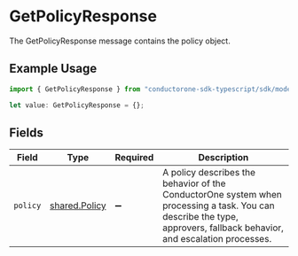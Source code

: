 # GetPolicyResponse

The GetPolicyResponse message contains the policy object.

## Example Usage

```typescript
import { GetPolicyResponse } from "conductorone-sdk-typescript/sdk/models/shared";

let value: GetPolicyResponse = {};
```

## Fields

| Field                                                                                                                                                                 | Type                                                                                                                                                                  | Required                                                                                                                                                              | Description                                                                                                                                                           |
| --------------------------------------------------------------------------------------------------------------------------------------------------------------------- | --------------------------------------------------------------------------------------------------------------------------------------------------------------------- | --------------------------------------------------------------------------------------------------------------------------------------------------------------------- | --------------------------------------------------------------------------------------------------------------------------------------------------------------------- |
| `policy`                                                                                                                                                              | [shared.Policy](../../../sdk/models/shared/policy.md)                                                                                                                 | :heavy_minus_sign:                                                                                                                                                    | A policy describes the behavior of the ConductorOne system when processing a task. You can describe the type, approvers, fallback behavior, and escalation processes. |
